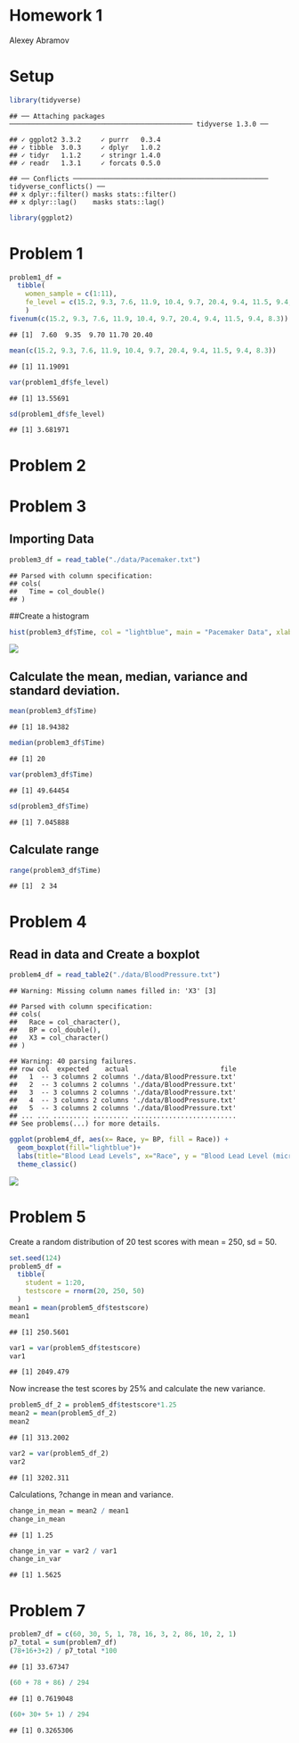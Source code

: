 Homework 1
================
Alexey Abramov

# Setup

``` r
library(tidyverse)
```

    ## ── Attaching packages ────────────────────────────────────────────── tidyverse 1.3.0 ──

    ## ✓ ggplot2 3.3.2     ✓ purrr   0.3.4
    ## ✓ tibble  3.0.3     ✓ dplyr   1.0.2
    ## ✓ tidyr   1.1.2     ✓ stringr 1.4.0
    ## ✓ readr   1.3.1     ✓ forcats 0.5.0

    ## ── Conflicts ───────────────────────────────────────────────── tidyverse_conflicts() ──
    ## x dplyr::filter() masks stats::filter()
    ## x dplyr::lag()    masks stats::lag()

``` r
library(ggplot2)
```

# Problem 1

``` r
problem1_df = 
  tibble(
    women_sample = c(1:11),
    fe_level = c(15.2, 9.3, 7.6, 11.9, 10.4, 9.7, 20.4, 9.4, 11.5, 9.4, 8.3)
    )
fivenum(c(15.2, 9.3, 7.6, 11.9, 10.4, 9.7, 20.4, 9.4, 11.5, 9.4, 8.3))
```

    ## [1]  7.60  9.35  9.70 11.70 20.40

``` r
mean(c(15.2, 9.3, 7.6, 11.9, 10.4, 9.7, 20.4, 9.4, 11.5, 9.4, 8.3))
```

    ## [1] 11.19091

``` r
var(problem1_df$fe_level)
```

    ## [1] 13.55691

``` r
sd(problem1_df$fe_level)
```

    ## [1] 3.681971

# Problem 2

# Problem 3

## Importing Data

``` r
problem3_df = read_table("./data/Pacemaker.txt")
```

    ## Parsed with column specification:
    ## cols(
    ##   Time = col_double()
    ## )

\#\#Create a histogram

``` r
hist(problem3_df$Time, col = "lightblue", main = "Pacemaker Data", xlab = "Time in Months")
```

![](template_files/figure-gfm/unnamed-chunk-4-1.png)<!-- -->

## Calculate the mean, median, variance and standard deviation.

``` r
mean(problem3_df$Time)
```

    ## [1] 18.94382

``` r
median(problem3_df$Time)
```

    ## [1] 20

``` r
var(problem3_df$Time)
```

    ## [1] 49.64454

``` r
sd(problem3_df$Time)
```

    ## [1] 7.045888

## Calculate range

``` r
range(problem3_df$Time)
```

    ## [1]  2 34

# Problem 4

## Read in data and Create a boxplot

``` r
problem4_df = read_table2("./data/BloodPressure.txt")
```

    ## Warning: Missing column names filled in: 'X3' [3]

    ## Parsed with column specification:
    ## cols(
    ##   Race = col_character(),
    ##   BP = col_double(),
    ##   X3 = col_character()
    ## )

    ## Warning: 40 parsing failures.
    ## row col  expected    actual                       file
    ##   1  -- 3 columns 2 columns './data/BloodPressure.txt'
    ##   2  -- 3 columns 2 columns './data/BloodPressure.txt'
    ##   3  -- 3 columns 2 columns './data/BloodPressure.txt'
    ##   4  -- 3 columns 2 columns './data/BloodPressure.txt'
    ##   5  -- 3 columns 2 columns './data/BloodPressure.txt'
    ## ... ... ......... ......... ..........................
    ## See problems(...) for more details.

``` r
ggplot(problem4_df, aes(x= Race, y= BP, fill = Race)) + 
  geom_boxplot(fill="lightblue")+
  labs(title="Blood Lead Levels", x="Race", y = "Blood Lead Level (micrograms per deciliter)")+
  theme_classic()
```

![](template_files/figure-gfm/unnamed-chunk-7-1.png)<!-- -->

# Problem 5

Create a random distribution of 20 test scores with mean = 250, sd = 50.

``` r
set.seed(124)
problem5_df = 
  tibble(
    student = 1:20,
    testscore = rnorm(20, 250, 50)
  )
mean1 = mean(problem5_df$testscore)
mean1
```

    ## [1] 250.5601

``` r
var1 = var(problem5_df$testscore)
var1
```

    ## [1] 2049.479

Now increase the test scores by 25% and calculate the new variance.

``` r
problem5_df_2 = problem5_df$testscore*1.25
mean2 = mean(problem5_df_2)
mean2
```

    ## [1] 313.2002

``` r
var2 = var(problem5_df_2)
var2
```

    ## [1] 3202.311

Calculations, ?change in mean and variance.

``` r
change_in_mean = mean2 / mean1
change_in_mean
```

    ## [1] 1.25

``` r
change_in_var = var2 / var1
change_in_var
```

    ## [1] 1.5625

# Problem 7

``` r
problem7_df = c(60, 30, 5, 1, 78, 16, 3, 2, 86, 10, 2, 1)
p7_total = sum(problem7_df)
(78+16+3+2) / p7_total *100
```

    ## [1] 33.67347

``` r
(60 + 78 + 86) / 294
```

    ## [1] 0.7619048

``` r
(60+ 30+ 5+ 1) / 294
```

    ## [1] 0.3265306
